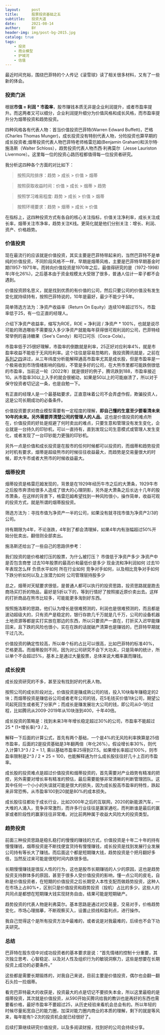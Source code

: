 ```yaml
---
layout:     post
title:      股票投资基础之五
subtitle:   投资大道
date:       2021-08-14
author:     BY
header-img: img/post-bg-2015.jpg
catalog: true
tags:
    - 投资
    - 商业模型
    - 护城河
    - 估值
---
```


最近时间充裕，围绕巴菲特的个人传记《滚雪球》读了相关很多材料，又有了一些新的体会。

### 投资门派

根据**市值 = 利润 * 市盈率**，股市赚钱本质无非是企业利润提升，或者市盈率提升。而这两者又可以细分，企业利润提升细分为价值风格和成长风格，而市盈率提升分为烟蒂投资和趋势投资。

四种风格各有代表人物：首当价值投资巴菲特(Warren Edward Buffett)，芒格(Charles Thomas Munger)，成长投资没有特别代表人物，分险投资也算早期的成长投资者;烟蒂投资代表人物巴菲特老师格雷厄姆(Benjamin Graham)和沃尔特·施洛斯（Walter Schloss），趋势投资代表人物杰西·利弗莫尔（Jesse Lauriston Livermore）。这里每一位的投资心路历程都值得每一位投资者研究。

我分析这四种各个方面的对比如下：

> 按照风险排序：趋势 > 成长 > 价值 > 烟蒂

> 按照获取收益时间：价值 > 成长 > 烟蒂 > 趋势

> 按照学习难易程度: 趋势 > 成长 > 价值 > 烟蒂

> 按照环境要求：趋势 > 烟蒂 > 成长 > 价值

在指标上，这四种投资方式有各自的核心关注指标，价值关注净利率，成长关注成长率，烟蒂关注市净率，趋势关注K线。更简化就是他们分别关注：增长、利润、资产、价格趋势。

### 价值投资

现在最流行的应该就是价值投资，其实主要是巴菲特带起来的，当然巴菲特不是单纯的价值投资，不同阶段风格不一样，早期是烟蒂风格，主要是巴菲特早期基金时期(1957-1971)年。而转向价值投资是1970年之后，最值得研究的是（1972-1998)年(年化26%)，之后基本由于资金规模太大受限了很多，普通人估计一辈子都不会遇到。

价值投资顾名思义，就是找到优质的有价值的公司，然后只要公司的价值没有发生变化就持续持有，按照巴菲特说的，10年是最好，最少不能少于5年。

简单筛选方法为：净资产收益率（Return On Equity）连续10年超过15%，市盈率低于25，有一位正直的经理人。

介绍下净资产收益率，缩写为ROE，ROE = 净利润 / 净资产 * 100%，也就是说尽可能的筛选哪些不需要投入多少净资产就能每年获得很可观利润的公司，巴菲特经常举例的喜诗糖果（See's Candy）和可口可乐（Coca-Cola）。

市盈率低于25很好理解，市盈率的倒数就是利率，25正好对应利率4%，就是市盈率收益不能低于无风险利率。这个往往是容易忽略的，我投资腾讯就是，之前在[系列之四](http://yougth.top/2022/11/13/%E8%82%A1%E7%A5%A8%E6%8A%95%E8%B5%84%E7%B3%BB%E5%88%97%E4%B9%8B%E5%9B%9B/)讲过，从三年纬度分析能解释通高市盈率尤其是成长股，但是市盈率是一个极易收到市场情绪影响的指标，不管是多好的公司，在大熊市里都可能跌倒很低的市盈率，当前这一轮（2022年）就是很好的例子，腾讯跌到188，市盈率接近10。从市盈率30以上入手的就会很被动，如果是50以上的可能崩溃了，所以对于保守投资者切记这一条，也是自勉一下。

有正直的经理人是一个最基础要求，正直意味着公司不会弄虚作假，欺骗投资人，这是公司长期成功的必备条件。

价值投资要求对商业模型需要有一定程度的理解，**即自己懂的生意至少要看清未来10年的未来。另外需要弄清楚公司的管理人的人品**。这也是价值投资的难点所在，价值投资的好处是规避了何时卖出的难点，只要生意和管理没有发生变化，企业就是一台持久的印钞机，可以一直持有，直到发现公司生意模式或管理人发生变化，或者发现了一台印钞能力更强的印钞机。

另外一点是价值和成长投资是在股市的任何时候都可以投资的，而烟蒂和趋势投资对时机有要求，烟蒂是超级熊市的时候往往收益最大，而趋势是交易量很大的时候，即大牛市或者大熊市的时候收益最大。

### 烟蒂投资

烟蒂投资是格雷厄姆发现的，背景是在1929年经历牛市之后的大萧条，1929牛市之后股市奔溃给很多人造成了很大的心理阴影，另外是大萧条之后长达十几年的股市萧条，在这样的背景下，格雷厄姆希望找到一种风险很小，操作简单，收益可观的投资方式，就是所谓的烟蒂股投资。

筛选方法为：寻找市值为净资产一半的公司，如果没有就寻找市值为净资产2/3的公司。

持有期限为4年，不论涨跌，4年到了都会清理掉，如果4年内有涨幅超过50%开始分批卖出，翻倍则全部卖出。

施洛斯还给出了一些自己的思路供参考：

> 
我们投资的是价格被打压的股票，为什么被打压？
市值低于净资产多少
净资产中是否包含商誉
过去10年股票的最高价和最低价是多少
现金流和净利润如何
过去10年表现怎么样
负债水平如何
所在行业如何
竞争对手如何，以及相比竞争对手如何
下跌分析如何以及上涨潜力如何
公司管理层持股多少 

总之，烟蒂对天赋要求很低，是普通人都可以执行的投资思路，投资思路就是跑去商场买打折的物品，最好是5折以下的，等到行情好了按照接近原价卖出去。这样的打折商品在熊市比较多，可能能更多淘到好东西。

按照施洛斯的思路，他们认为增长是很难预测的，利润也是很难预测的，而且都是波动超级大的，只有资产是稳定的，银行存款几千万就是几千万，公司的设备机器土地资源等都是实打实放在那边的东西，所以只要资产一直在，打折买入迟早能赚回来，且下跌的风险也很小，实在在跌的话就破产清算也是赚钱的，巴菲特早期就干过几次。

价值投资的确定性较高，所以单个标的占比可以很高，比如巴菲特的标准40%，芒格更高。而烟蒂股则不同，因为对公司研究不会下大功夫，只是简单的统计，所以单个不会超过5%，基本上是通过大量股票，总体来说大概率赢而赚钱。

### 成长投资

成长投资研究的不多，甚至没有找到好的代表人物。

按照公司的成长阶段对比，价值投资是赚成熟公司的钱，投入10块每年赚稳定的2块；而烟蒂投资是赚低谷公司或者老年公司的钱，花5毛钱买价值1块公司，期望公司起死回生或者死了分家产；而成长是赚发展壮大公司的钱，即公司从0-1的过程，比如腾讯从2009-2019年从10块涨到400，十年40倍。

成长投资的策略是：找到未来3年年增长稳定超过30%的公司，市盈率不能超过25 * (1+增长率)^3 / 2。

解释一下后面的计算公式，首先有两个基础，一个是4%的无风险利率换算是25倍市盈率，后面的2是投资基础是3年翻两倍（年化26%）。假设增长率30%，则代入计算1.3^3 / 2 = 1.1, 乘以基础市盈率25得到27.5。如果增长率超过100%，则市盈率限制是2^3 / 2 * 25 = 100，也能解释通为什么成长股往往好几十上百的市盈率。

成长股的投资难点是超过价值投资和烟蒂投资的，首先需要对产业趋势有精准的把控，另外需要对增长率有精准的预估，最后需要能够非常清晰的判断管理团队。这其中任何一个小小的失误就可能是很大的损失，因为成长股高市盈率的特性，跌起来非常恐怖，从市盈率100到20就是80%的成本损失。

成长股往往都处于成长行业，比如2000年之后的互联网，2020的新能源汽车，一大堆的人涌入，竞争非常激烈，而许多行业往往是赢家通吃，而判断谁是最后的赢家或者阶段性的赢家往往非常难。对比前两种属于收益大风险大的投资类型。

### 趋势投资

前面三种投资思路是稳扎稳打的慢慢的赚钱的方式，价值投资是十年二十年的持有慢慢赚钱，烟蒂投资是不断找便宜货持有慢慢赚钱，成长投资是找到发展行业发展公司持有等长大了赚钱。而后面这个都是短期赚大钱，趋势投资是个把月翻好多倍，当然反过来可能是很短时间内跌很多倍。

长期慢慢赚钱是很反人性的行为，这也是股市长期赚钱的人少的原因，这也是趋势投资支持群体多的原因，甚至于很多人受价值投资的影响，懂一点公司的皮毛，自称是价值投资者，在短期的价值投资之后长期受人本性支配而做趋势投资，这种人在市场上占80%+，区别只是价值投资和趋势投资（投机）占比的多少。这些人的共同点是都想在短期赚大钱实现财务自由，结果可能是短期破产。

趋势投资的代表人物是利弗莫尔。基本思路是通过对交易量，交易对手，价格趋势变化，市场心理揣摹，不断观察买入，设置止损线和盈利点，进行操作。

我自己觉得这个是所有投资方法中最难的，或者说是对我最难的，后续也不会下功夫研究。

### 总结

巴菲特在股东信中对成功投资者的基本要求是说：“首先情绪的控制十分重要，其次独立思考、心智稳定、以及对人性及组织行为的敏锐洞察力，这些是想要在长期投资上成功的必要条件。”

这些都是需要长期锻炼的，对我自己来说，目前主要是价值投资，偶尔也会翻一翻石头捡一捡烟蒂。

看完巴菲特最大的收获是，投资最大的点是切记不要损失本金，所以这里最稳的是烟蒂投资，其次就是价值投资，从590开始买腾讯给我的教训也是再好的东西也需要看价格，最好市盈率不要超过25，从历史经验来看机会总会有的。所以年轻的时候尽量拓宽自己的能力圈，加深对能力圈内商业的本质的理解，剩下的就是等风来，每年能有1-2次的投资机会就已经很好了。

后续打算继续研究价值投资，以及多阅读财报，找到好的公司会持续分享。


